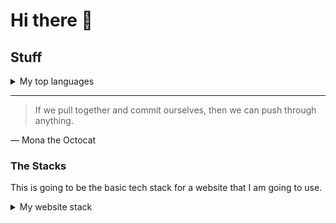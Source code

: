 # Hi there 👋

## Stuff

<details>
<summary>My top languages</summary>

| Rank | Languages |
|-----:|-----------|
|     1| Typescript|
|     2| Rust      |
|     3| Python    |

</details>

---
> If we pull together and commit ourselves, then we can push through anything.

— Mona the Octocat


### The Stacks

This is going to be the basic tech stack for a website that I am going to use.
<details>
<summary>My website stack</summary>

| Piece         |                   Item |
|--------------:|------------------------|
| 1 Frontend    |   TS(React/equivalent) |
| 2 Backend     |                   Rust |
| 3 Database    |            PostgresSql |

</details>



<!--
**Alfredoes234/Alfredoes234** is a ✨ _special_ ✨ repository because its `README.md` (this file) appears on your GitHub profile.

Here are some ideas to get you started:

- 🔭 I’m currently working on ...
- 🌱 I’m currently learning ...
- 👯 I’m looking to collaborate on ...
- 🤔 I’m looking for help with ...
- 💬 Ask me about ...
- 📫 How to reach me: ...
- 😄 Pronouns: ...
- ⚡ Fun fact: ...
-->
